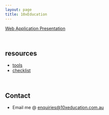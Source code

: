 ```yaml
---
layout: page
title: 10xEducation
---
```


[Web Application Presentation](webapp)

&nbsp;

## resources

-   [tools](resources/tools)
-   [checklist](resources/list)

&nbsp;

## Contact

-   Email me @ [enquiries@10xeducation.com.au](MAILTO:enquiries@10xeducation.com.au)
